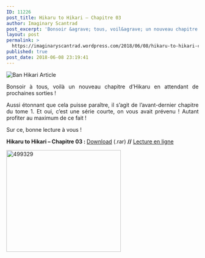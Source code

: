 ```yaml
---
ID: 11226
post_title: Hikaru to Hikari – Chapitre 03
author: Imaginary Scantrad
post_excerpt: 'Bonsoir &agrave; tous, voil&agrave; un nouveau chapitre d&rsquo;Hikaru en attendant de prochaines sorties ! Aussi &eacute;tonnant que cela puisse para&icirc;tre, il s&rsquo;agit de l&rsquo;avant-dernier chapitre du tome 1. Et oui, c&rsquo;est une s&eacute;rie courte, on vous avait pr&eacute;venu ! Autant... <a href="https://imaginaryscantrad.wordpress.com/2018/06/08/hikaru-to-hikari-chapitre-03/#more-2213">Lire la suite &rarr;</a>'
layout: post
permalink: >
  https://imaginaryscantrad.wordpress.com/2018/06/08/hikaru-to-hikari-chapitre-03/
published: true
post_date: 2018-06-08 23:19:41
---
```

<p style="text-align:justify;"><img data-attachment-id="2195" data-permalink="https://imaginaryscantrad.wordpress.com/2018/06/05/hikaru-to-hikari-chapitre-01/ban-hikari-article/" data-orig-file="https://imaginaryscantrad.files.wordpress.com/2018/06/ban-hikari-article.jpg" data-orig-size="800,400" data-comments-opened="1" data-image-meta="{&quot;aperture&quot;:&quot;0&quot;,&quot;credit&quot;:&quot;&quot;,&quot;camera&quot;:&quot;&quot;,&quot;caption&quot;:&quot;&quot;,&quot;created_timestamp&quot;:&quot;0&quot;,&quot;copyright&quot;:&quot;&quot;,&quot;focal_length&quot;:&quot;0&quot;,&quot;iso&quot;:&quot;0&quot;,&quot;shutter_speed&quot;:&quot;0&quot;,&quot;title&quot;:&quot;&quot;,&quot;orientation&quot;:&quot;0&quot;}" data-image-title="Ban Hikari Article" data-image-description="" data-medium-file="https://imaginaryscantrad.files.wordpress.com/2018/06/ban-hikari-article.jpg?w=300" data-large-file="https://imaginaryscantrad.files.wordpress.com/2018/06/ban-hikari-article.jpg?w=736" class="size-full wp-image-2195 aligncenter" src="https://imaginaryscantrad.files.wordpress.com/2018/06/ban-hikari-article.jpg?w=736" alt="Ban Hikari Article" srcset="https://imaginaryscantrad.files.wordpress.com/2018/06/ban-hikari-article.jpg?w=736 736w, https://imaginaryscantrad.files.wordpress.com/2018/06/ban-hikari-article.jpg?w=150 150w, https://imaginaryscantrad.files.wordpress.com/2018/06/ban-hikari-article.jpg?w=300 300w, https://imaginaryscantrad.files.wordpress.com/2018/06/ban-hikari-article.jpg?w=768 768w, https://imaginaryscantrad.files.wordpress.com/2018/06/ban-hikari-article.jpg 800w" sizes="(max-width: 736px) 100vw, 736px" /></p>
<p style="text-align:justify;">Bonsoir à tous, voilà un nouveau chapitre d&rsquo;Hikaru en attendant de prochaines sorties ! <span id="more-2213"></span><span id="more-2210"></span><span id="more-2194"></span><span id="more-2190"></span><span id="more-2172"></span><span id="more-2170"></span><span id="more-2167"></span><span id="more-2133"></span><span id="more-2129"></span><span id="more-2127"></span><span id="more-2109"></span><span id="more-2107"></span><span id="more-2103"></span><span id="more-475"></span></p>
<p style="text-align:justify;">Aussi étonnant que cela puisse paraître, il s&rsquo;agit de l&rsquo;avant-dernier chapitre du tome 1. Et oui, c&rsquo;est une série courte, on vous avait prévenu ! Autant profiter au maximum de ce fait !</p>
<p style="text-align:justify;">Sur ce, bonne lecture à vous !</p>
<p style="text-align:justify;"><strong>Hikaru to Hikari – Chapitre 03 : </strong><a href="https://mega.nz/#!UlwkUZ5I!ZJzORspNS7e1Qxg8T8AjC-1gXJitDFzxnFOpKfRCH3Q"  rel="noopener">Download</a> (.rar) <strong>//</strong> <a href="https://mangadex.org/chapter/353543"  rel="noopener">Lecture en ligne</a><strong><br />
</strong></p>
<p><img data-attachment-id="2214" data-permalink="https://imaginaryscantrad.wordpress.com/2018/06/08/hikaru-to-hikari-chapitre-03/attachment/499329/" data-orig-file="https://imaginaryscantrad.files.wordpress.com/2018/06/499329.jpg" data-orig-size="864,768" data-comments-opened="1" data-image-meta="{&quot;aperture&quot;:&quot;0&quot;,&quot;credit&quot;:&quot;&quot;,&quot;camera&quot;:&quot;&quot;,&quot;caption&quot;:&quot;&quot;,&quot;created_timestamp&quot;:&quot;0&quot;,&quot;copyright&quot;:&quot;&quot;,&quot;focal_length&quot;:&quot;0&quot;,&quot;iso&quot;:&quot;0&quot;,&quot;shutter_speed&quot;:&quot;0&quot;,&quot;title&quot;:&quot;&quot;,&quot;orientation&quot;:&quot;0&quot;}" data-image-title="499329" data-image-description="" data-medium-file="https://imaginaryscantrad.files.wordpress.com/2018/06/499329.jpg?w=300" data-large-file="https://imaginaryscantrad.files.wordpress.com/2018/06/499329.jpg?w=736" class="aligncenter size-medium wp-image-2214" src="https://imaginaryscantrad.files.wordpress.com/2018/06/499329.jpg?w=300&#038;h=267" alt="499329" width="300" height="267" srcset="https://imaginaryscantrad.files.wordpress.com/2018/06/499329.jpg?w=300&amp;h=267 300w, https://imaginaryscantrad.files.wordpress.com/2018/06/499329.jpg?w=600&amp;h=534 600w, https://imaginaryscantrad.files.wordpress.com/2018/06/499329.jpg?w=150&amp;h=133 150w" sizes="(max-width: 300px) 100vw, 300px" /></p>